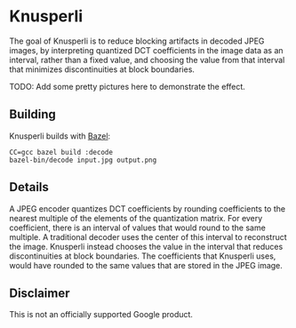 # Knusperli

The goal of Knusperli is to reduce blocking artifacts in decoded JPEG images, by
interpreting quantized DCT coefficients in the image data as an interval, rather
than a fixed value, and choosing the value from that interval that minimizes
discontinuities at block boundaries.

TODO: Add some pretty pictures here to demonstrate the effect.

## Building

Knusperli builds with [Bazel][bazel]:

    CC=gcc bazel build :decode
    bazel-bin/decode input.jpg output.png

## Details

A JPEG encoder quantizes DCT coefficients by rounding coefficients to the
nearest multiple of the elements of the quantization matrix. For every
coefficient, there is an interval of values that would round to the same
multiple. A traditional decoder uses the center of this interval to reconstruct
the image. Knusperli instead chooses the value in the interval that reduces
discontinuities at block boundaries. The coefficients that Knusperli uses, would
have rounded to the same values that are stored in the JPEG image.

## Disclaimer

This is not an officially supported Google product.

[bazel]: https://bazel.build/
